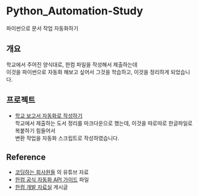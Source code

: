 # Python_Automation-Study
파이썬으로 문서 작업 자동화하기 

## 개요

학교에서 주어진 양식대로, 한컴 파일을 작성해서 제출하는데  
이것을 파이썬으로 자동화 해보고 싶어서 그것을 학습하고, 이것을 정리하게 되었습니다.

## 프로젝트

- [학교 보고서 자동화로 작성하기](https://github.com/Kimdonghyeon7645/Python_Automation-Study/tree/main/school_assignment)  
학교에서 제출하는 도서 정리를 마크다운으로 했는데, 이것을 따로따로 한글파일로 복붙하기 힘들어서  
변환 작업을 자동화 스크립트로 작성하였습니다.

## Reference

- [코딩하는 회사원들](https://www.youtube.com/watch?v=1pC_UXhiJH8&list=PLalzN02jITUtke62DP2PHZ6mkDid72IC_) 의 유튜브 자료  
- [한컴 공식 자동화 API 가이드](https://www.hancom.com/board/devdataView.do?board_seq=47&artcl_seq=4082) 파일
- [한컴 개발 자료실](https://www.hancom.com/board/devdataList.do?gnb0=25&gnb1=81) 게시글
